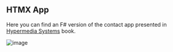 ## HTMX App

Here you can find an F# version of the contact app presented in [Hypermedia Systems](https://hypermedia.systems/) book.

![image](https://github.com/Lanayx/Oxpecker/assets/3329606/888dc44f-3fa5-43e1-9da7-5df1d255b584)
